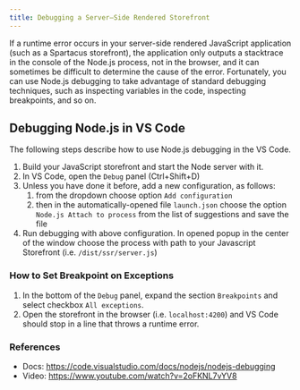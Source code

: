```yaml
---
title: Debugging a Server–Side Rendered Storefront
---
```


If a runtime error occurs in your server-side rendered JavaScript application (such as a Spartacus storefront), the application only outputs a stacktrace in the console of the Node.js process, not in the browser, and it can sometimes be difficult to determine the cause of the error. Fortunately, you can use Node.js debugging to take advantage of standard debugging techniques, such as inspecting variables in the code, inspecting breakpoints, and so on.

## Debugging Node.js in VS Code

The following steps describe how to use Node.js debugging in the VS Code.

1. Build your JavaScript storefront and start the Node server with it.
1. In VS Code, open the `Debug` panel (Ctrl+Shift+D)
1. Unless you have done it before, add a new configuration, as follows:
   1. from the dropdown choose option `Add configuration`
   2. then in the automatically-opened file `launch.json` choose the option `Node.js Attach to process` from the list of suggestions and save the file
1. Run debugging with above configuration. In opened popup in the center of the window choose the process with path to your Javascript Storefront (i.e. `/dist/ssr/server.js`)

### How to Set Breakpoint on Exceptions

1. In the bottom of the `Debug` panel, expand the section `Breakpoints` and select checkbox `All exceptions`.
1. Open the storefront in the browser (i.e. `localhost:4200`) and VS Code should stop in a line that throws a runtime error.

### References

- Docs: https://code.visualstudio.com/docs/nodejs/nodejs-debugging
- Video: https://www.youtube.com/watch?v=2oFKNL7vYV8